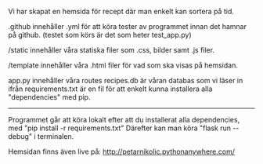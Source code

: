 Vi har skapat en hemsida för recept där man enkelt kan sortera på tid.

.github innehåller .yml för att köra tester av programmet innan det hamnar på github. (testet som körs är det som heter test_app.py)

/static innehåller våra statiska filer som .css, bilder samt .js filer.

/template innehåller våra .html filer för vad som ska visas på hemsidan.

app.py innehåller våra routes
recipes.db är våran databas som vi läser in ifrån
requirements.txt är en fil för att enkelt kunna installera alla "dependencies" med pip.

*********
Programmet går att köra lokalt efter att du installerat alla dependencies, med "pip install -r requirements.txt"
Därefter kan man köra "flask run --debug" i terminalen.

Hemsidan finns även live på: http://petarnikolic.pythonanywhere.com/